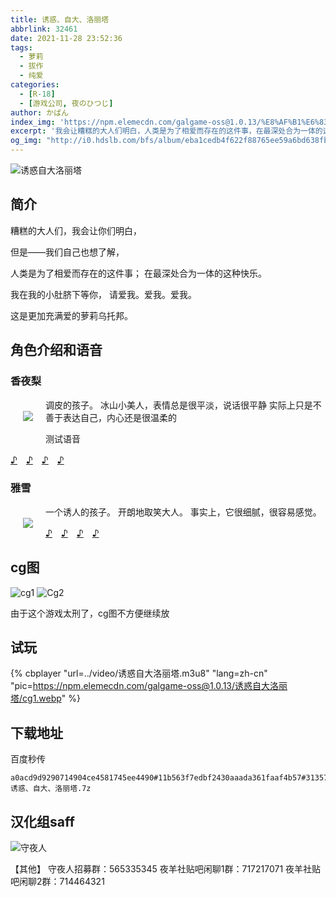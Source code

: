 ```yaml
---
title: 诱惑、自大、洛丽塔
abbrlink: 32461
date: 2021-11-28 23:52:36
tags:
  - 萝莉
  - 拔作
  - 纯爱
categories:
  - [R-18]
  - [游戏公司, 夜のひつじ]
author: かばん
index_img: 'https://npm.elemecdn.com/galgame-oss@1.0.13/%E8%AF%B1%E6%83%91%E8%87%AA%E5%A4%A7%E6%B4%9B%E4%B8%BD%E5%A1%94/index.jpg'
excerpt: '我会让糟糕的大人们明白，人类是为了相爱而存在的这件事，在最深处合为一体的这种快乐。我在我的小肚脐下等你。'
og_img: "http://i0.hdslb.com/bfs/album/eba1cedb4f622f88765ee59a6bd638fb112acd1d.jpg"
---
```


<img src="http://i0.hdslb.com/bfs/album/eba1cedb4f622f88765ee59a6bd638fb112acd1d.jpg" referrerpolicy="no-referrer" alt="诱惑自大洛丽塔">

## 简介

糟糕的大人们，我会让你们明白，

但是――我们自己也想了解，

人类是为了相爱而存在的这件事；
在最深处合为一体的这种快乐。

我在我的小肚脐下等你，
请爱我。爱我。爱我。

这是更加充满爱的萝莉乌托邦。


## 角色介绍和语音

### 香夜梨

  <img align="left" style="max-height:500px;margin:20px;background-color: transparent;border: none;" referrerpolicy="no-referrer" src="https://i0.hdslb.com/bfs/album/67a0da55d5c6af5089a3146aa05497315ec48fd8.png" 
onMouseOver="this.src='http://i0.hdslb.com/bfs/album/632c6f1b402ae226fefe206a9c36ac48ff030805.png'" 
ontouchstart="this.src='http://i0.hdslb.com/bfs/album/632c6f1b402ae226fefe206a9c36ac48ff030805.png'"
onMouseOut="this.src='https://i0.hdslb.com/bfs/album/67a0da55d5c6af5089a3146aa05497315ec48fd8.png'"
ontouchend="this.src='https://i0.hdslb.com/bfs/album/67a0da55d5c6af5089a3146aa05497315ec48fd8.png'"/>

调皮的孩子。
冰山小美人，表情总是很平淡，说话很平静
实际上只是不善于表达自己，内心还是很温柔的

测试语音

<a href="https://yorunohitsuji.xii.jp/sounds/p_lol6/1068.mp3">♪</a>　<a href="https://yorunohitsuji.xii.jp/sounds/p_lol6/1169.mp3">♪</a>　<a href="https://yorunohitsuji.xii.jp/sounds/p_lol6/1278.mp3">♪</a>　<a href="https://yorunohitsuji.xii.jp/sounds/p_lol6/1453.mp3">♪</a>　

<div style="clear: both;"/>

### 雅雪 

  <img align="left" style="max-height:500px;margin:20px;background-color: transparent;border: none;" referrerpolicy="no-referrer" src="http://i0.hdslb.com/bfs/album/273c998f3d5b1c87072e74a7af76fd1c82a5af47.png" 
onMouseOver="this.src='http://i0.hdslb.com/bfs/album/8e863772a7175b56e28582c9a6b51c72dcbe9bbd.png'" 
ontouchstart="this.src='http://i0.hdslb.com/bfs/album/8e863772a7175b56e28582c9a6b51c72dcbe9bbd.png'"
onMouseOut="this.src='http://i0.hdslb.com/bfs/album/273c998f3d5b1c87072e74a7af76fd1c82a5af47.png'"
ontouchend="this.src='http://i0.hdslb.com/bfs/album/273c998f3d5b1c87072e74a7af76fd1c82a5af47.png'"/>

一个诱人的孩子。
开朗地取笑大人。
事实上，它很细腻，很容易感觉。

<a href="https://yorunohitsuji.xii.jp/sounds/p_lol6/4017.mp3">♪</a>　<a href="https://yorunohitsuji.xii.jp/sounds/p_lol6/4261.mp3">♪</a>　<a href="https://yorunohitsuji.xii.jp/sounds/p_lol6/4291.mp3">♪</a>　<a href="https://yorunohitsuji.xii.jp/sounds/p_lol6/4393.mp3">♪</a>　

<div style="clear: both;"/>

## cg图 

![cg1](https://npm.elemecdn.com/galgame-oss@1.0.13/诱惑自大洛丽塔/cg1.webp)
![Cg2](https://npm.elemecdn.com/galgame-oss@1.0.13/诱惑自大洛丽塔/cg2.webp)

由于这个游戏太刑了，cg图不方便继续放

## 试玩

{% cbplayer "url=../video/诱惑自大洛丽塔.m3u8" "lang=zh-cn" "pic=https://npm.elemecdn.com/galgame-oss@1.0.13/诱惑自大洛丽塔/cg1.webp" %}

## 下载地址

<!-- <a class="btn" href="https://link.jscdn.cn/1drv/aHR0cHM6Ly8xZHJ2Lm1zL3UvcyFBcUwxU3pXeVNJWW1rMkx0SWNVY3oyZWYtdHpOP2U9VjZsY01E.7z" title="国外网盘">onedrive网盘下载</a>

<a class="btn" href="https://dl.galgamer.moe/%E8%AF%B1%E6%83%91%E3%80%81%E8%87%AA%E5%A4%A7%E3%80%81%E6%B4%9B%E4%B8%BD%E5%A1%94.7z" title="国外网盘">备用下载</a>

<a class="btn" href="https://pan.bilnn.com/s/meZwux?password=5HVwQXQeu7Wr38h" title="国内网盘">比邻网盘下载</a> -->

百度秒传
```
a0acd9d9290714904ce4581745ee4490#11b563f7edbf2430aaada361faaf4b57#313572862#诱惑、自大、洛丽塔.7z
```

## 汉化组saff

![守夜人](https://npm.elemecdn.com/galgame-oss@1.0.13/诱惑自大洛丽塔/shouyeren.webp)

【其他】
守夜人招募群：565335345
夜羊社贴吧闲聊1群：717217071
夜羊社贴吧闲聊2群：714464321


